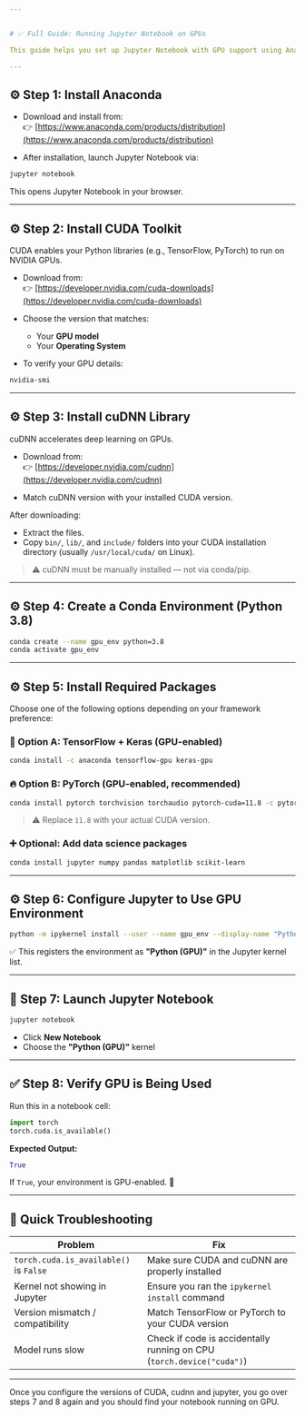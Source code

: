 ```yaml
---


# ✅ Full Guide: Running Jupyter Notebook on GPUs

This guide helps you set up Jupyter Notebook with GPU support using Anaconda, CUDA, cuDNN, and deep learning libraries like PyTorch or TensorFlow.

---
```


## ⚙️ Step 1: Install Anaconda

- Download and install from:  
  👉 [https://www.anaconda.com/products/distribution](https://www.anaconda.com/products/distribution)

- After installation, launch Jupyter Notebook via:
```bash
jupyter notebook
```

This opens Jupyter Notebook in your browser.

---

## ⚙️ Step 2: Install CUDA Toolkit

CUDA enables your Python libraries (e.g., TensorFlow, PyTorch) to run on NVIDIA GPUs.

- Download from:  
  👉 [https://developer.nvidia.com/cuda-downloads](https://developer.nvidia.com/cuda-downloads)

- Choose the version that matches:
  - Your **GPU model**
  - Your **Operating System**

- To verify your GPU details:
```bash
nvidia-smi
```

---

## ⚙️ Step 3: Install cuDNN Library

cuDNN accelerates deep learning on GPUs.

- Download from:  
  👉 [https://developer.nvidia.com/cudnn](https://developer.nvidia.com/cudnn)

- Match cuDNN version with your installed CUDA version.

After downloading:
- Extract the files.
- Copy `bin/`, `lib/`, and `include/` folders into your CUDA installation directory (usually `/usr/local/cuda/` on Linux).

> ⚠️ cuDNN must be manually installed — not via conda/pip.

---

## ⚙️ Step 4: Create a Conda Environment (Python 3.8)

```bash
conda create --name gpu_env python=3.8
conda activate gpu_env
```

---

## ⚙️ Step 5: Install Required Packages

Choose one of the following options depending on your framework preference:

### 🧠 Option A: TensorFlow + Keras (GPU-enabled)
```bash
conda install -c anaconda tensorflow-gpu keras-gpu
```

### 🔥 Option B: PyTorch (GPU-enabled, recommended)
```bash
conda install pytorch torchvision torchaudio pytorch-cuda=11.8 -c pytorch -c nvidia
```

> ⚠️ Replace `11.8` with your actual CUDA version.

### ➕ Optional: Add data science packages
```bash
conda install jupyter numpy pandas matplotlib scikit-learn
```

---

## ⚙️ Step 6: Configure Jupyter to Use GPU Environment

```bash
python -m ipykernel install --user --name gpu_env --display-name "Python (GPU)"
```

✅ This registers the environment as **"Python (GPU)"** in the Jupyter kernel list.

---

## 🚀 Step 7: Launch Jupyter Notebook

```bash
jupyter notebook
```

- Click **New Notebook**
- Choose the **"Python (GPU)"** kernel

---

## ✅ Step 8: Verify GPU is Being Used

Run this in a notebook cell:
```python
import torch
torch.cuda.is_available()
```

**Expected Output:**
```python
True
```

If `True`, your environment is GPU-enabled. 🎉

---

## 🧠 Quick Troubleshooting

| Problem                            | Fix                                                                 |
|------------------------------------|----------------------------------------------------------------------|
| `torch.cuda.is_available()` is `False` | Make sure CUDA and cuDNN are properly installed                     |
| Kernel not showing in Jupyter     | Ensure you ran the `ipykernel install` command                       |
| Version mismatch / compatibility  | Match TensorFlow or PyTorch to your CUDA version                    |
| Model runs slow                   | Check if code is accidentally running on CPU (`torch.device("cuda")`) |

---


Once you configure the versions of CUDA, cudnn and jupyter, you go over steps 7 and 8 again and you should find your notebook running on GPU.

